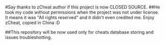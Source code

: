#Say thanks to zCheat author if this project is now CLOSED SOURCE.
##He took my code without permissions when the project was not under license. It means it was "All rights reserved" and it didn't even credited me. Enjoy zCheat, copied in China :D

##This repository will be now used only for cheats database storing and issues troubleshotting.